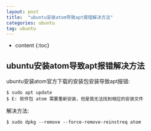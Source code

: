 ```yaml
---
layout: post
title:  "ubuntu安装atom导致apt报错解决方法"
categories: ubuntu
tag: ubuntu
---
```

* content
{:toc}

## ubuntu安装atom导致apt报错解决方法

ubuntu安装atom官方下载的安装包安装导致apt报错:

```
$ sudo apt update
$ E: 软件包 atom 需要重新安装，但是我无法找到相应的安装文件
```

解决方法:

```
$ sudo dpkg --remove --force-remove-reinstreq atom
```
